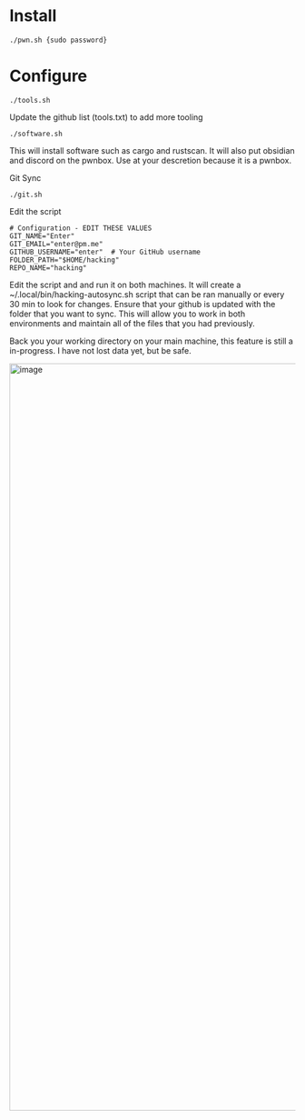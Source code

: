# Install
```
./pwn.sh {sudo password}
```
# Configure
```
./tools.sh
```
Update the github list (tools.txt) to add more tooling

```
./software.sh
```
This will install software such as cargo and rustscan. It will also put obsidian and discord on the pwnbox. Use at your descretion because it is a pwnbox. 

Git Sync

```
./git.sh
```
Edit the script
```
# Configuration - EDIT THESE VALUES
GIT_NAME="Enter"
GIT_EMAIL="enter@pm.me"
GITHUB_USERNAME="enter"  # Your GitHub username
FOLDER_PATH="$HOME/hacking"
REPO_NAME="hacking"
```
Edit the script and and run it on both machines. It will create a ~/.local/bin/hacking-autosync.sh script that can be ran manually or every 30 min to look for changes. Ensure that your github is updated with the folder that you want to sync. This will allow you to work in both environments and maintain all of the files that you had previously.

Back you your working directory on your main machine, this feature is still a in-progress. I have not lost data yet, but be safe.

<img width="3387" height="1315" alt="image" src="https://github.com/user-attachments/assets/8cc18177-2a40-4e6f-a977-a7b3a0c10c14" />
